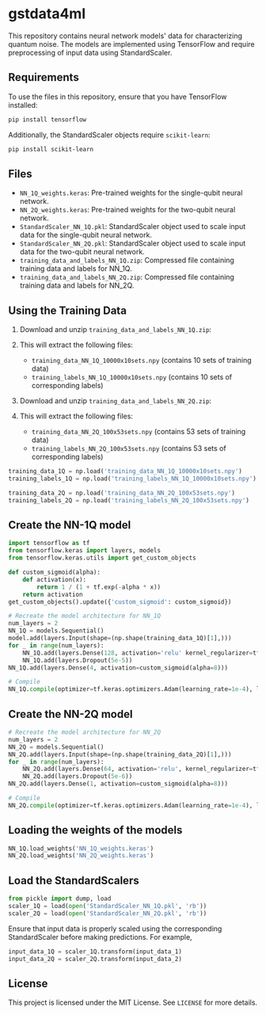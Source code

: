 # gstdata4ml

This repository contains neural network models' data for characterizing quantum noise. The models are implemented using TensorFlow and require preprocessing of input data using StandardScaler.

## Requirements

To use the files in this repository, ensure that you have TensorFlow installed:

```bash
pip install tensorflow
```

Additionally, the StandardScaler objects require `scikit-learn`:

```bash
pip install scikit-learn
```

## Files

- `NN_1Q_weights.keras`: Pre-trained weights for the single-qubit neural network.
- `NN_2Q_weights.keras`: Pre-trained weights for the two-qubit neural network.
- `StandardScaler_NN_1Q.pkl`: StandardScaler object used to scale input data for the single-qubit neural network.
- `StandardScaler_NN_2Q.pkl`: StandardScaler object used to scale input data for the two-qubit neural network.
- `training_data_and_labels_NN_1Q.zip`: Compressed file containing training data and labels for NN_1Q.
- `training_data_and_labels_NN_2Q.zip`: Compressed file containing training data and labels for NN_2Q.

## Using the Training Data

1. Download and unzip `training_data_and_labels_NN_1Q.zip`:
2. This will extract the following files:
   - `training_data_NN_1Q_10000x10sets.npy` (contains 10 sets of training data)
   - `training_labels_NN_1Q_10000x10sets.npy` (contains 10 sets of corresponding labels)

3. Download and unzip `training_data_and_labels_NN_2Q.zip`:
4. This will extract the following files:
   - `training_data_NN_2Q_100x53sets.npy` (contains 53 sets of training data)
   - `training_labels_NN_2Q_100x53sets.npy` (contains 53 sets of corresponding labels)


```python
training_data_1Q = np.load('training_data_NN_1Q_10000x10sets.npy')
training_labels_1Q = np.load('training_labels_NN_1Q_10000x10sets.npy')

training_data_2Q = np.load('training_data_NN_2Q_100x53sets.npy')
training_labels_2Q = np.load('training_labels_NN_2Q_100x53sets.npy')

```


## Create the NN-1Q model
```python
import tensorflow as tf
from tensorflow.keras import layers, models
from tensorflow.keras.utils import get_custom_objects

def custom_sigmoid(alpha):
    def activation(x):
        return 1 / (1 + tf.exp(-alpha * x))
    return activation
get_custom_objects().update({'custom_sigmoid': custom_sigmoid})

# Recreate the model architecture for NN_1Q
num_layers = 2
NN_1Q = models.Sequential()
model.add(layers.Input(shape=(np.shape(training_data_1Q)[1],)))
for _ in range(num_layers):
    NN_1Q.add(layers.Dense(128, activation='relu' kernel_regularizer=tf.keras.regularizers.l2(5e-5)))
    NN_1Q.add(layers.Dropout(5e-5))
NN_1Q.add(layers.Dense(4, activation=custom_sigmoid(alpha=8)))

# Compile
NN_1Q.compile(optimizer=tf.keras.optimizers.Adam(learning_rate=1e-4), loss='mean_squared_error', metrics=['mae'])
```

## Create the NN-2Q model
```python
# Recreate the model architecture for NN_2Q
num_layers = 2
NN_2Q = models.Sequential()
NN_2Q.add(layers.Input(shape=(np.shape(training_data_2Q)[1],)))
for _ in range(num_layers):
    NN_2Q.add(layers.Dense(64, activation='relu', kernel_regularizer=tf.keras.regularizers.l2(5e-6)))
    NN_2Q.add(layers.Dropout(5e-6))
NN_2Q.add(layers.Dense(1, activation=custom_sigmoid(alpha=8)))

# Compile
NN_2Q.compile(optimizer=tf.keras.optimizers.Adam(learning_rate=1e-4), loss='mean_squared_error', metrics=['mae'])

```

## Loading the weights of the models
```python
NN_1Q.load_weights('NN_1Q_weights.keras')
NN_2Q.load_weights('NN_2Q_weights.keras')
```

## Load the StandardScalers
```python
from pickle import dump, load
scaler_1Q = load(open('StandardScaler_NN_1Q.pkl', 'rb'))
scaler_2Q = load(open('StandardScaler_NN_2Q.pkl', 'rb'))

```

Ensure that input data is properly scaled using the corresponding StandardScaler before making predictions. 
For example,
```python
input_data_1Q = scaler_1Q.transform(input_data_1)
input_data_2Q = scaler_2Q.transform(input_data_2)
```

## License

This project is licensed under the MIT License. See `LICENSE` for more details.
